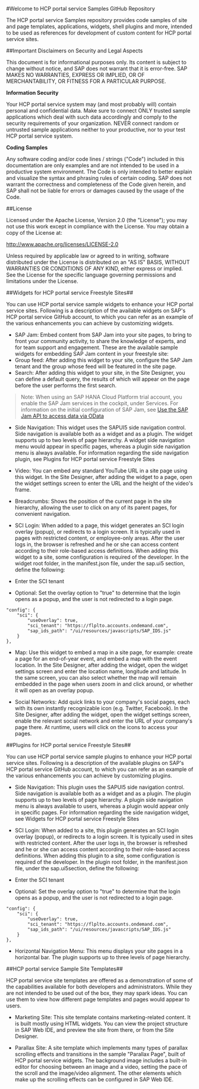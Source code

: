 #Welcome to HCP portal service Samples GitHub Repository

The HCP portal service Samples repository provides code samples of site and page templates, applications, widgets, shell plugins and more, intended to be used as references for development of custom content for HCP portal service sites.

##Important Disclaimers on Security and Legal Aspects

This document is for informational purposes only. Its content is subject to change without notice, and SAP does not warrant that it is error-free. SAP MAKES NO WARRANTIES, EXPRESS OR IMPLIED, OR OF MERCHANTABILITY, OR FITNESS FOR A PARTICULAR PURPOSE.

**Information Security**

Your HCP portal service system may (and most probably will) contain personal and confidential data. Make sure to connect ONLY trusted sample applications which deal with such data accordingly and comply to the security requirements of your organization. NEVER connect random or untrusted sample applications neither to your productive, nor to your test HCP portal service system.

**Coding Samples**

Any software coding and/or code lines / strings ("Code") included in this documentation are only examples and are not intended to be used in a productive system environment. The Code is only intended to better explain and visualize the syntax and phrasing rules of certain coding. SAP does not warrant the correctness and completeness of the Code given herein, and SAP shall not be liable for errors or damages caused by the usage of the Code.

##License

Licensed under the Apache License, Version 2.0 (the "License"); you may not use this work except in compliance with the License. You may obtain a copy of the License at:

http://www.apache.org/licenses/LICENSE-2.0

Unless required by applicable law or agreed to in writing, software distributed under the License is distributed on an "AS IS" BASIS, WITHOUT WARRANTIES OR CONDITIONS OF ANY KIND, either express or implied. See the License for the specific language governing permissions and limitations under the License.

##Widgets for HCP portal service Freestyle Sites##

You can use HCP portal service sample widgets to enhance your HCP portal service sites. Following is a description of the available widgets on SAP's HCP portal service GitHub account, to which you can refer as an example of the various enhancements you can achieve by customizing widgets.

* SAP Jam: Embed content from SAP Jam into your site pages, to bring to front your community activity, to share the knowledge of experts, and for team support and engagement. These are the available sample widgets for embedding SAP Jam content in your freestyle site:
 * Group feed: After adding this widget to your site, configure the SAP Jam tenant and the group whose feed will be featured in the site page.
 * Search: After adding this widget to your site, in the Site Designer, you can define a default query, the results of which will appear on the page before the user performs the first search.

> Note: When using an SAP HANA Cloud Platform trial account, you enable the SAP Jam services in the cockpit, under Services. For information on the initial configuration of SAP Jam, see [Use the SAP Jam API to access data via OData](http://help.sap.com/download/documentation/sapjam/developer/index.html#hcp/concepts/ADVANCED_TOPICS-API_integrate_features_data.html)

* Side Navigation: This widget uses the SAPUI5 side navigation control. Side navigation is available both as a widget and as a plugin. The widget supports up to two levels of page hierarchy. A widget side navigation menu would appear in specific pages, whereas a plugin side navigation menu is always available. For information regarding the side navigation plugin, see Plugins for HCP portal service Freestyle Sites

* Video: You can embed any standard YouTube URL in a site page using this widget. In the Site Designer, after adding the widget to a page, open the widget settings screen to enter the URL and the height of the video's frame.

* Breadcrumbs: Shows the position of the current page in the site hierarchy, allowing the user to click on any of its parent pages, for convenient navigation.

* SCI Login: When added to a page, this widget generates an SCI login overlay (popup), or redirects to a login screen. It is typically used in pages with restricted content, or employee-only areas. After the user logs in, the browser is refreshed and he or she can access content according to their role-based access definitions. When adding this widget to a site, some configuration is required of the developer. In the widget root folder, in the manifest.json file, under the sap.ui5 section, define the following:
 * Enter the SCI tenant
 * Optional: Set the overlay option to "true" to determine that the login opens as a popup, and the user is not redirected to a login page.

```
"config": {
    "sci": {
        "useOverlay": true,
        "sci_tenant": "https://flplto.accounts.ondemand.com",
        "sap_ids_path": "/ui/resources/javascripts/SAP_IDS.js"
    }
},
```

* Map: Use this widget to embed a map in a site page, for example: create a page for an end-of-year event, and embed a map with the event location. In the Site Designer, after adding the widget, open the widget settings screen and enter the location name, longitude and latitude. In the same screen, you can also select whether the map will remain embedded in the page when users zoom in and click around, or whether it will open as an overlay popup.

* Social Networks: Add quick links to your company's social pages, each with its own instantly recognizable icon (e.g. Twitter, Facebook). In the Site Designer, after adding the widget, open the widget settings screen, enable the relevant social network and enter the URL of your company's page there. At runtime, users will click on the icons to access your pages.

##Plugins for HCP portal service Freestyle Sites##

You can use HCP portal service sample plugins to enhance your HCP portal service sites. Following is a description of the available plugins on SAP's HCP portal service GitHub account, to which you can refer as an example of the various enhancements you can achieve by customizing plugins.

* Side Navigation: This plugin uses the SAPUI5 side navigation control. Side navigation is available both as a widget and as a plugin. The plugin supports up to two levels of page hierarchy. A plugin side navigation menu is always available to users, whereas a plugin would appear only in specific pages. For information regarding the side navigation widget, see Widgets for HCP portal service Freestyle Sites

* SCI Login: When added to a site, this plugin generates an SCI login overlay (popup), or redirects to a login screen. It is typically used in sites with restricted content. After the user logs in, the browser is refreshed and he or she can access content according to their role-based access definitions. When adding this plugin to a site, some configuration is required of the developer. In the plugin root folder, in the manifest.json file, under the sap.ui5section, define the following:
 * Enter the SCI tenant
 * Optional: Set the overlay option to "true" to determine that the login opens as a popup, and the user is not redirected to a login page.

```
"config": {
    "sci": {
        "useOverlay": true,
        "sci_tenant": "https://flplto.accounts.ondemand.com",
        "sap_ids_path": "/ui/resources/javascripts/SAP_IDS.js"
    }
},
```

* Horizontal Navigation Menu: This menu displays your site pages in a horizontal bar. The plugin supports up to three levels of page hierarchy.

##HCP portal service Sample Site Templates##

HCP portal service site templates are offered as a demonstration of some of the capabilities available for both developers and administrators. While they are not intended to be used out of the box, they may spark ideas. You can use them to view how different page templates and pages would appear to users.

* Marketing Site: This site template contains marketing-related content. It is built mostly using HTML widgets. You can view the project structure in SAP Web IDE, and preview the site from there, or from the Site Designer.

* Parallax Site: A site template which implements many types of parallax scrolling effects and transitions in the sample "Parallax Page", built of HCP portal service widgets. The background image includes a built-in editor for choosing between an image and a video, setting the pace of the scroll and the image/video alignment. The other elements which make up the scrolling effects can be configured in SAP Web IDE.
